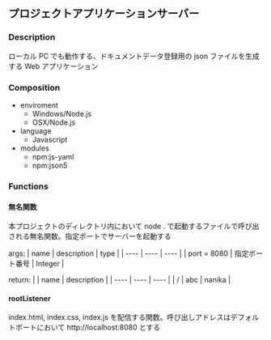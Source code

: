 ## プロジェクトアプリケーションサーバー
### Description
ローカル PC でも動作する、ドキュメントデータ登録用の json ファイルを生成する Web アプリケーション
### Composition
- enviroment
  - Windows/Node.js
  - OSX/Node.js
- language
  - Javascript
- modules
  - npm:js-yaml
  - npm:json5
### Functions
#### 無名関数
本プロジェクトのディレクトリ内において node . で起動するファイルで呼び出される無名関数。指定ポートでサーバーを起動する

args:
| name | description | type |
| ---- | ---- | ---- |
| port = 8080 | 指定ポート番号 | Integer |

return:
|  | name | description |
| ---- | ---- | ---- |
| / | abc | nanika |

#### rootListener
index.html, index.css, index.js を配信する関数。呼び出しアドレスはデフォルトポートにおいて http://localhost:8080 とする
